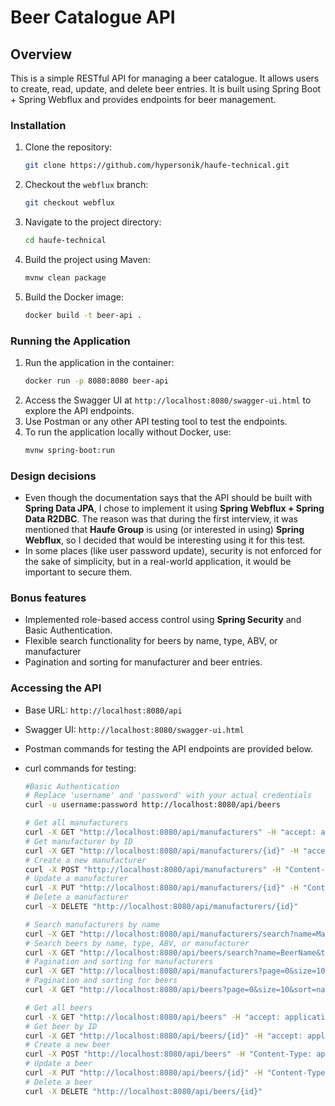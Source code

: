 # Beer Catalogue API

## Overview
This is a simple RESTful API for managing a beer catalogue. It allows users to create, read, update, and delete beer entries.
It is built using Spring Boot + Spring Webflux and provides endpoints for beer management.

### Installation
1. Clone the repository:
    ```bash
    git clone https://github.com/hypersonik/haufe-technical.git
    ```
2. Checkout the `webflux` branch:
    ```bash
    git checkout webflux
    ```
3. Navigate to the project directory:
    ```bash
    cd haufe-technical
    ```
4. Build the project using Maven:
    ```bash
    mvnw clean package
    ```
5. Build the Docker image:
    ```bash
    docker build -t beer-api .
    ```
   
### Running the Application
1. Run the application in the container:
    ```bash
    docker run -p 8080:8080 beer-api
    ```
2. Access the Swagger UI at `http://localhost:8080/swagger-ui.html` to explore the API endpoints.
3. Use Postman or any other API testing tool to test the endpoints.
4. To run the application locally without Docker, use:
    ```bash
    mvnw spring-boot:run
    ```

### Design decisions

- Even though the documentation says that the API should be built with **Spring Data JPA**, I chose to implement it using **Spring Webflux + Spring Data R2DBC**.
  The reason was that during the first interview, it was mentioned that **Haufe Group** is using (or interested in using) **Spring Webflux**, so I decided that would be interesting using it for this test.
- In some places (like user password update), security is not enforced for the sake of simplicity, but in a real-world application, it would be important to secure them.

### Bonus features
- Implemented role-based access control using **Spring Security** and Basic Authentication.
- Flexible search functionality for beers by name, type, ABV, or manufacturer
- Pagination and sorting for manufacturer and beer entries.

### Accessing the API
- Base URL: `http://localhost:8080/api`
- Swagger UI: `http://localhost:8080/swagger-ui.html`
- Postman commands for testing the API endpoints are provided below.

- curl commands for testing:
    ```bash
    #Basic Authentication
    # Replace 'username' and 'password' with your actual credentials
    curl -u username:password http://localhost:8080/api/beers
  
    # Get all manufacturers
    curl -X GET "http://localhost:8080/api/manufacturers" -H "accept: application/json"
    # Get manufacturer by ID
    curl -X GET "http://localhost:8080/api/manufacturers/{id}" -H "accept: application/json"
    # Create a new manufacturer
    curl -X POST "http://localhost:8080/api/manufacturers" -H "Content-Type: application/json" -d '{"name": "Manufacturer Name"}'
    # Update a manufacturer
    curl -X PUT "http://localhost:8080/api/manufacturers/{id}" -H "Content-Type: application/json" -d '{"name": "Updated Manufacturer Name"}'
    # Delete a manufacturer
    curl -X DELETE "http://localhost:8080/api/manufacturers/{id}"
  
    # Search manufacturers by name
    curl -X GET "http://localhost:8080/api/manufacturers/search?name=ManufacturerName" -H "accept: application/json"
    # Search beers by name, type, ABV, or manufacturer
    curl -X GET "http://localhost:8080/api/beers/search?name=BeerName&type=Lager&abv=5.0&manufacturerId=1" -H "accept: application/json"
    # Pagination and sorting for manufacturers
    curl -X GET "http://localhost:8080/api/manufacturers?page=0&size=10&sort=name,asc" -H "accept: application/json"
    # Pagination and sorting for beers
    curl -X GET "http://localhost:8080/api/beers?page=0&size=10&sort=name,asc" -H "accept: application/json"
  
    # Get all beers
    curl -X GET "http://localhost:8080/api/beers" -H "accept: application/json"
    # Get beer by ID
    curl -X GET "http://localhost:8080/api/beers/{id}" -H "accept: application/json"
    # Create a new beer
    curl -X POST "http://localhost:8080/api/beers" -H "Content-Type: application/json" -d '{"name": "Beer Name", "manufacturerId": 1}'
    # Update a beer
    curl -X PUT "http://localhost:8080/api/beers/{id}" -H "Content-Type: application/json" -d '{"name": "Updated Beer Name"}'
    # Delete a beer
    curl -X DELETE "http://localhost:8080/api/beers/{id}"
    ```
